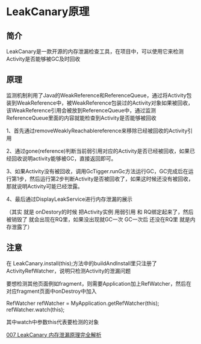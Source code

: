 # LeakCanary原理

## 简介
LeakCanary是一款开源的内存泄漏检查工具，在项目中，可以使用它来检测Activity是否能够被GC及时回收

## 原理
监测机制利用了Java的WeakReference和ReferenceQueue，通过将Activity包装到WeakReference中，被WeakReference包装过的Activity对象如果被回收，该WeakReference引用会被放到ReferenceQueue中，通过监测ReferenceQueue里面的内容就能检查到Activity是否能够被回收

1、首先通过removeWeaklyReachablereference来移除已经被回收的Activity引用

2、通过gone(reference)判断当前弱引用对应的Activity是否已经被回收，如果已经回收说明activity能够被GC，直接返回即可。

3、如果Activity没有被回收，调用GcTigger.runGc方法运行GC，GC完成后在运行第1步，然后运行第2步判断Activity是否被回收了，如果这时候还没有被回收，那就说明Activity可能已经泄露。

4、最后通过DisplayLeakService进行内存泄漏的展示

（其实 就是 onDestory的时候 把Activity实例 用弱引用 和 RQ绑定起来了，然后 被销毁了 就会出现在RQ里，如果没出现就GC一次 GC一次后 还没在RQ里 就是内存泄露了）


## 注意
在 LeakCanary.install(this);方法中的buildAndInstall里只注册了ActivityRefWatcher，说明只检测Activity的泄漏问题

要想检测其他页面例如fragment，则需要Application加上RefWatcher，然后在对应fragment页面中onDestroy中加入

RefWatcher refWatcher = MyApplication.getRefWatcher(this);
refWatcher.watch(this);

其中watch中参数this代表要检测的对象

[007 LeakCanary 内存泄漏原理完全解析](https://juejin.im/post/5c054e91e51d45242906ed68)
